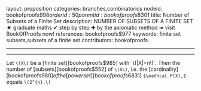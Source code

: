 layout: proposition
categories: branches,combinatorics
nodeid: bookofproofs$998
orderid: 50
parentid: bookofproofs$8301
title: Number of Subsets of a Finite Set
description: NUMBER OF SUBSETS OF A FINITE SET ★ graduate maths ✔ step by step ✚ by the axiomatic method ➜ visit BookOfProofs now!
references: bookofproofs$977
keywords: finite set subsets,subsets of a finite set
contributors: bookofproofs


---


---

Let `\(X\)` be a [finite set][bookofproofs$985] with `\(|X|=n\)`. Then the number of [subsets][bookofproofs$552] of `\(X\)`, 
i.e. the [cardinality][bookofproofs$980] of the [power set][bookofproofs$6831] `$\mathcal P(X),$` equals `\(2^{n}.\)`
